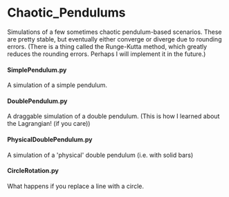 # Chaotic_Pendulums
Simulations of a few sometimes chaotic pendulum-based scenarios.
These are pretty stable, but eventually either converge or diverge due to rounding errors.
(There is a thing called the Runge-Kutta method, which greatly reduces the rounding errors. Perhaps I will implement it in the future.)

#### SimplePendulum.py
A simulation of a simple pendulum.
#### DoublePendulum.py
A draggable simulation of a double pendulum. (This is how I learned about the Lagrangian! (if you care))
#### PhysicalDoublePendulum.py
A simulation of a 'physical' double pendulum (i.e. with solid bars)
#### CircleRotation.py
What happens if you replace a line with a circle.

